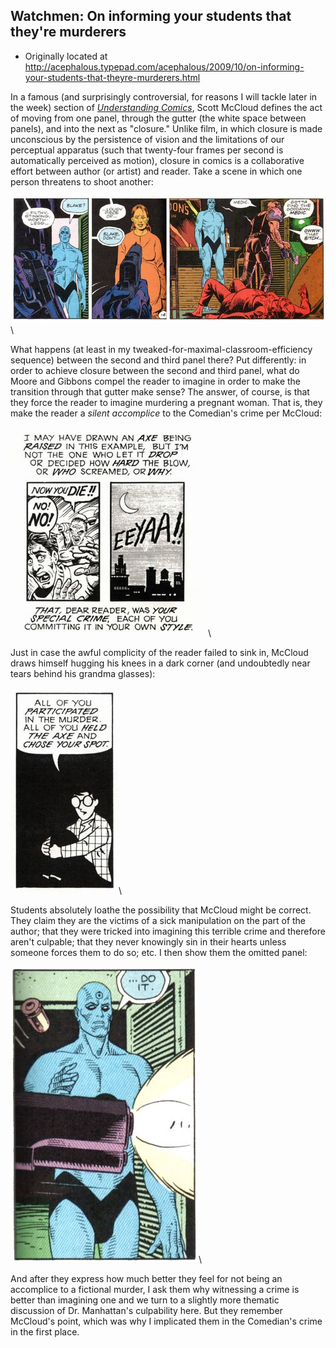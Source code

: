 ## Watchmen: On informing your students that they're murderers

 * Originally located at http://acephalous.typepad.com/acephalous/2009/10/on-informing-your-students-that-theyre-murderers.html

In a famous (and surprisingly controversial, for reasons I will tackle later in the week) section of *[Understanding Comics](http://www.amazon.com/exec/obidos/ASIN/006097625X/diesekoschmar-20)*, Scott McCloud defines the act of moving from one panel, through the gutter (the white space between panels), and into the next as "closure."  Unlike film, in which closure is made unconscious by the persistence of vision and the limitations of our perceptual apparatus (such that twenty-four frames per second is automatically perceived as motion), closure in comics is a collaborative effort between author (or artist) and reader.  Take a scene in which one person threatens to shoot another:

![6a00d8341c2df453ef0120a679b48a970c](../../images/comics/watchmen-5/6a00d8341c2df453ef0120a679b48a970c.jpg)\ 

What happens (at least in my tweaked-for-maximal-classroom-efficiency sequence) between the second and third panel there?  Put differently: in order to achieve closure between the second and third panel, what do Moore and Gibbons compel the reader to imagine in order to make the transition through that gutter make sense?  The answer, of course, is that they force the reader to imagine murdering a pregnant woman.  That is, they make the reader a *silent accomplice* to the Comedian's crime per McCloud:

![6a00d8341c2df453ef0120a62254ac970b](../../images/comics/watchmen-5/6a00d8341c2df453ef0120a62254ac970b.jpg)\ 

Just in case the awful complicity of the reader failed to sink in, McCloud draws himself hugging his knees in a dark corner (and undoubtedly near tears behind his grandma glasses):

![6a00d8341c2df453ef0120a6225810970b](../../images/comics/watchmen-5/6a00d8341c2df453ef0120a6225810970b.jpg)\ 

Students absolutely loathe the possibility that McCloud might be correct.  They claim they are the victims of a sick manipulation on the part of the author; that they were tricked into imagining this terrible crime and therefore aren't culpable; that they never knowingly sin in their hearts unless someone forces them to do so; etc.  I then show them the omitted panel:

![6a00d8341c2df453ef0120a679c8be970c](../../images/comics/watchmen-5/6a00d8341c2df453ef0120a679c8be970c.jpg)\ 

And after they express how much better they feel for not being an accomplice to a fictional murder, I ask them why witnessing a crime is better than imagining one and we turn to a slightly more thematic discussion of Dr. Manhattan's culpability here.  But they remember McCloud's point, which was why I implicated them in the Comedian's crime in the first place.
